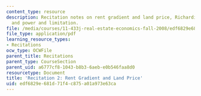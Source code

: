 ```yaml
---
content_type: resource
description: Recitation notes on rent gradient and land price, Richardian theory,
  and power and limitation.
file: /media/courses/11-433j-real-estate-economics-fall-2008/edf6829e681d71f4c875a01a973e63ca_rec2_2008.pdf
file_type: application/pdf
learning_resource_types:
- Recitations
ocw_type: OCWFile
parent_title: Recitations
parent_type: CourseSection
parent_uid: a6777cf8-1043-b8b3-6aeb-e0b546faa8d0
resourcetype: Document
title: 'Recitation 2: Rent Gradient and Land Price'
uid: edf6829e-681d-71f4-c875-a01a973e63ca
---
```

